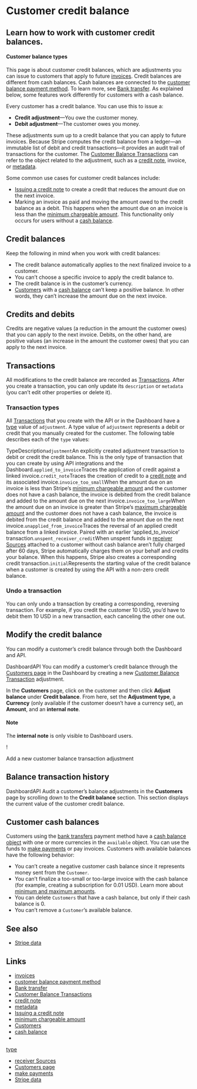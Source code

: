 # Customer credit balance

## Learn how to work with customer credit balances.

#### Customer balance types

This page is about customer credit balances, which are adjustments you can issue
to customers that apply to future
[invoices](https://docs.stripe.com/api/invoices). Credit balances are different
from cash balances. Cash balances are connected to the [customer balance payment
method](https://docs.stripe.com/payments/bank-transfers). To learn more, see
[Bank transfer](https://docs.stripe.com/invoicing/bank-transfer). As explained
below, some features work differently for customers with a cash balance.

Every customer has a credit balance. You can use this to issue a:

- **Credit adjustment**—You owe the customer money.
- **Debit adjustment**—The customer owes you money.

These adjustments sum up to a credit balance that you can apply to future
invoices. Because Stripe computes the credit balance from a ledger—an immutable
list of debit and credit transactions—it provides an audit trail of transactions
for the customer. The [Customer Balance
Transactions](https://docs.stripe.com/api/customer_balance_transactions/object)
can refer to the object related to the adjustment, such as a [credit
note](https://docs.stripe.com/invoicing/dashboard/credit-notes), invoice, or
[metadata](https://docs.stripe.com/api/metadata).

Some common use cases for customer credit balances include:

- [Issuing a credit
note](https://docs.stripe.com/invoicing/dashboard/credit-notes#issuing) to
create a credit that reduces the amount due on the next invoice.
- Marking an invoice as paid and moving the amount owed to the credit balance as
a debit. This happens when the amount due on an invoice is less than the
[minimum chargeable
amount](https://docs.stripe.com/currencies#minimum-and-maximum-charge-amounts).
This functionality only occurs for users without a [cash
balance](https://docs.stripe.com/invoicing/customer/balance#cash-balances).

## Credit balances

Keep the following in mind when you work with credit balances:

- The credit balance automatically applies to the next finalized invoice to a
customer.
- You ​​can’t choose a specific invoice to apply the credit balance to.
- The credit balance is in the customer’s currency.
- [Customers](https://docs.stripe.com/api/customers) with a [cash
balance](https://docs.stripe.com/api/customers/object#customer_object-cash_balance)
can’t keep a positive balance. In other words, they can’t increase the amount
due on the next invoice.

## Credits and debits

Credits are negative values (a reduction in the amount the customer owes) that
you can apply to the next invoice. Debits, on the other hand, are positive
values (an increase in the amount the customer owes) that you can apply to the
next invoice.

## Transactions

All modifications to the credit balance are recorded as
[Transactions](https://docs.stripe.com/api/customer_balance_transactions/object).
After you create a transaction, you can only update its `description` or
`metadata` (you can’t edit other properties or delete it).

### Transaction types

All
[Transactions](https://docs.stripe.com/api/customer_balance_transactions/object)
that you create with the API or in the Dashboard have a
[type](https://docs.stripe.com/api/customer_balance_transactions/object#customer_balance_transaction_object-type)
value of `adjustment`. A type value of `adjustment` represents a debit or credit
that you manually created for the customer. The following table describes each
of the `type` values:

TypeDescription`adjustment`An explicitly created adjustment transaction to debit
or credit the credit balance. This is the only type of transaction that you can
create by using API integrations and the Dashboard.`applied_to_invoice`Traces
the application of credit against a linked invoice.`credit_note`Traces the
creation of credit to a [credit
note](https://docs.stripe.com/invoicing/dashboard/credit-notes) and ​​its
associated invoice.`invoice_too_small`When the amount due on an invoice is less
than Stripe’s [minimum chargeable
amount](https://docs.stripe.com/currencies#minimum-and-maximum-charge-amounts)
and the customer does not have a cash balance, the invoice is debited from the
credit balance and added to the amount due on the next
invoice.`invoice_too_large`When the amount due on an invoice is greater than
Stripe’s [maximum chargeable
amount](https://docs.stripe.com/currencies#minimum-and-maximum-charge-amounts)
and the customer does not have a cash balance, the invoice is debited from the
credit balance and added to the amount due on the next
invoice.`unapplied_from_invoice`Traces the reversal of an applied credit balance
from a linked invoice. Paired with an earlier ‘applied_to_invoice’
transaction.`unspent_receiver_credit`When unspent funds in [receiver
Sources](https://docs.stripe.com/sources#flow-for-customer-action) attached to a
customer without cash balance aren’t fully charged after 60 days, Stripe
automatically charges them on your behalf and credits your balance. When this
happens, Stripe also creates a corresponding credit
transaction.`initial`Represents the starting value of the credit balance when a
customer is created by using the API with a non-zero credit balance.
### Undo a transaction

You can only undo a transaction by creating a corresponding, reversing
transaction. For example, if you credit the customer ​​10 USD, you’d have to
debit them 10 USD in a new transaction, each canceling the other one out.

## Modify the credit balance

You can modify a customer’s credit balance through both the Dashboard and API.

DashboardAPI
You can modify a customer’s credit balance through the [Customers
page](https://dashboard.stripe.com/customers) in the Dashboard by creating a new
[Customer Balance
Transaction](https://docs.stripe.com/api/customer_balance_transactions/object)
adjustment.

In the **Customers** page, click on the customer and then click **Adjust
balance** under **Credit balance**. From here, set the **Adjustment type**, a
**Currency** (only available if the customer doesn’t have a currency set), an
**Amount**, and an **internal note**.

#### Note

The **internal note** is only visible to Dashboard users.

!

Add a new customer balance transaction adjustment

## Balance transaction history

DashboardAPI
Audit a customer’s balance adjustments in the **Customers** page by scrolling
down to the **Credit balance** section. This section displays the current value
of the customer credit balance.

## Customer cash balances

Customers using the [bank
transfers](https://docs.stripe.com/payments/bank-transfers) payment method have
a [cash balance
object](https://docs.stripe.com/api/customers/object#customer_object-cash_balance)
with one or more currencies in the `available` object. You can use the funds to
[make
payments](https://docs.stripe.com/payments/customer-balance#make-cash-payment)
or pay invoices. Customers with available balances have the following behavior:

- You can’t create a negative customer cash balance since it represents money
sent from the `Customer`.
- You can’t finalize a too-small or too-large invoice with the cash balance (for
example, creating a subscription for 0.01 USD). Learn more about [minimum and
maximum
amounts](https://docs.stripe.com/currencies#minimum-and-maximum-charge-amounts).
- You can delete `Customers` that have a cash balance, but only if their cash
balance is 0.
- You can’t remove a `Customer`’s available balance.

## See also

- [Stripe data](https://docs.stripe.com/stripe-data)

## Links

- [invoices](https://docs.stripe.com/api/invoices)
- [customer balance payment
method](https://docs.stripe.com/payments/bank-transfers)
- [Bank transfer](https://docs.stripe.com/invoicing/bank-transfer)
- [Customer Balance
Transactions](https://docs.stripe.com/api/customer_balance_transactions/object)
- [credit note](https://docs.stripe.com/invoicing/dashboard/credit-notes)
- [metadata](https://docs.stripe.com/api/metadata)
- [Issuing a credit
note](https://docs.stripe.com/invoicing/dashboard/credit-notes#issuing)
- [minimum chargeable
amount](https://docs.stripe.com/currencies#minimum-and-maximum-charge-amounts)
- [Customers](https://docs.stripe.com/api/customers)
- [cash
balance](https://docs.stripe.com/api/customers/object#customer_object-cash_balance)
-
[type](https://docs.stripe.com/api/customer_balance_transactions/object#customer_balance_transaction_object-type)
- [receiver Sources](https://docs.stripe.com/sources#flow-for-customer-action)
- [Customers page](https://dashboard.stripe.com/customers)
- [make
payments](https://docs.stripe.com/payments/customer-balance#make-cash-payment)
- [Stripe data](https://docs.stripe.com/stripe-data)